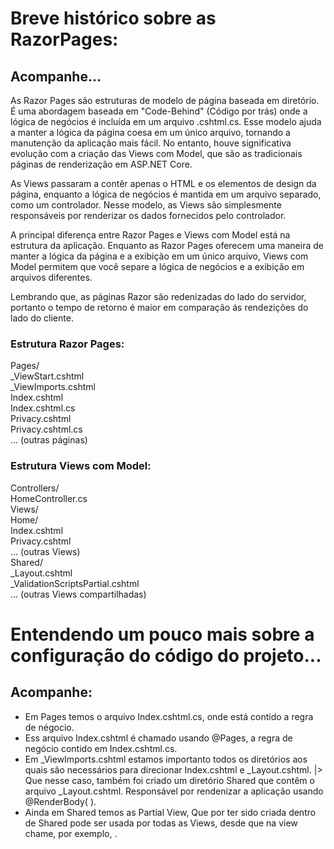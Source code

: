 # Breve histórico sobre as RazorPages:
## Acompanhe...

 As Razor Pages são estruturas de modelo de página baseada em diretório.
 É uma abordagem baseada em "Code-Behind" (Código por trás) onde a lógica de negócios é incluída em um arquivo .cshtml.cs.
 Esse modelo ajuda a manter a lógica da página coesa em um único arquivo, tornando a manutenção da aplicação mais fácil.
 No entanto, houve significativa evolução com a criação das Views com Model, que são as  tradicionais páginas de renderização em ASP.NET Core. 

 As Views passaram a contêr apenas o HTML e os elementos de design da página, enquanto a lógica de negócios é mantida em um arquivo separado, como um controlador. 
 Nesse modelo, as Views são simplesmente responsáveis por renderizar os dados fornecidos pelo controlador.

A principal diferença entre Razor Pages e Views com Model está na estrutura da aplicação. Enquanto as Razor Pages oferecem uma maneira de 
manter a lógica da página e a exibição em um único arquivo, Views com Model permitem que você separe a lógica de negócios e a exibição em arquivos diferentes.

Lembrando que, as páginas Razor são redenizadas do lado do servidor, portanto o tempo de retorno é maior em comparação ás rendezições do lado do cliente.

### Estrutura Razor Pages:
Pages/ <br/>
_ViewStart.cshtml  <br/>
_ViewImports.cshtml <br/>
Index.cshtml <br/>
Index.cshtml.cs <br/>
Privacy.cshtml <br/>
Privacy.cshtml.cs <br/>
... (outras páginas)

### Estrutura Views com Model:
Controllers/<br/>
HomeController.cs<br/>
Views/<br/>
Home/<br/>
Index.cshtml<br/>
Privacy.cshtml<br/>
... (outras Views)<br/>
Shared/<br/>
_Layout.cshtml<br/>
_ValidationScriptsPartial.cshtml<br/>
... (outras Views compartilhadas)

# Entendendo um pouco mais sobre a configuração do código do projeto...
## Acompanhe:
- Em Pages temos o arquivo Index.cshtml.cs, onde está contido a regra de négocio. 
- Ess arquivo Index.cshtml é chamado usando @Pages, a regra de negócio contido em Index.cshtml.cs.
- Em _ViewImports.cshtml estamos importanto todos os diretórios aos quais são necessários para direcionar Index.cshtml e _Layout.cshtml.
|> Que nesse caso, também foi criado um diretório Shared que contêm o arquivo _Layout.cshtml. Responsável por rendenizar a aplicação usando @RenderBody( ).
- Ainda em Shared temos as Partial View, Que por ter sido criada dentro de Shared pode ser usada por todas as Views, desde que na view chame, por exemplo, <partial name="Shared/NavMenuPartial" />.


